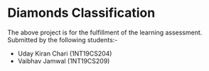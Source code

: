 # Diamonds Classification
The above project is for the fulfillment of the learning assessment.
Submitted by the following students:-
* Uday Kiran Chari (1NT19CS204)
* Vaibhav Jamwal (1NT19CS209)
